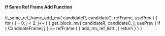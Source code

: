 #### If Same Ref Frame Add Function

<div class="syntax">
if_same_ref_frame_add_mv( candidateR, candidateC, refFrame, usePrev ) {
    for ( j = 0; j < 2; j++ ) {
        get_block_mv( candidateR, candidateC, j, usePrev )
        if ( CandidateFrame[ j ] == refFrame ) {
            add_mv_ref_list( j )
            return
        }
    }
}
</div>
